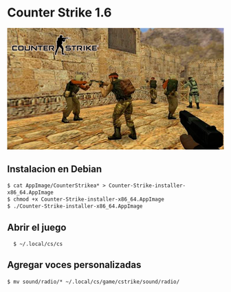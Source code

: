 # Counter Strike 1.6

![](.img/CounterStrike.png)

## Instalacion en Debian

```
$ cat AppImage/CounterStrikea* > Counter-Strike-installer-x86_64.AppImage
$ chmod +x Counter-Strike-installer-x86_64.AppImage
$ ./Counter-Strike-installer-x86_64.AppImage
```
## Abrir el juego

```
  $ ~/.local/cs/cs
```

## Agregar voces personalizadas

```
$ mv sound/radio/* ~/.local/cs/game/cstrike/sound/radio/
```
